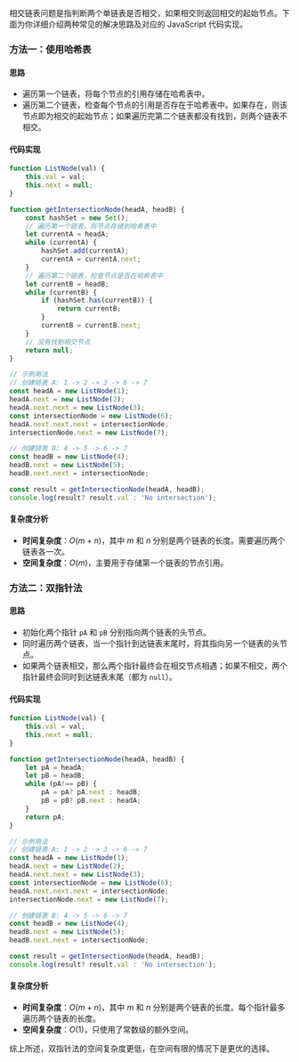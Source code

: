 相交链表问题是指判断两个单链表是否相交，如果相交则返回相交的起始节点。下面为你详细介绍两种常见的解决思路及对应的 JavaScript 代码实现。

### 方法一：使用哈希表
#### 思路
- 遍历第一个链表，将每个节点的引用存储在哈希表中。
- 遍历第二个链表，检查每个节点的引用是否存在于哈希表中。如果存在，则该节点即为相交的起始节点；如果遍历完第二个链表都没有找到，则两个链表不相交。

#### 代码实现
```javascript
function ListNode(val) {
    this.val = val;
    this.next = null;
}

function getIntersectionNode(headA, headB) {
    const hashSet = new Set();
    // 遍历第一个链表，将节点存储到哈希表中
    let currentA = headA;
    while (currentA) {
        hashSet.add(currentA);
        currentA = currentA.next;
    }
    // 遍历第二个链表，检查节点是否在哈希表中
    let currentB = headB;
    while (currentB) {
        if (hashSet.has(currentB)) {
            return currentB;
        }
        currentB = currentB.next;
    }
    // 没有找到相交节点
    return null;
}

// 示例用法
// 创建链表 A: 1 -> 2 -> 3 -> 6 -> 7
const headA = new ListNode(1);
headA.next = new ListNode(2);
headA.next.next = new ListNode(3);
const intersectionNode = new ListNode(6);
headA.next.next.next = intersectionNode;
intersectionNode.next = new ListNode(7);

// 创建链表 B: 4 -> 5 -> 6 -> 7
const headB = new ListNode(4);
headB.next = new ListNode(5);
headB.next.next = intersectionNode;

const result = getIntersectionNode(headA, headB);
console.log(result? result.val : 'No intersection'); 
```

#### 复杂度分析
- **时间复杂度**：$O(m + n)$，其中 $m$ 和 $n$ 分别是两个链表的长度。需要遍历两个链表各一次。
- **空间复杂度**：$O(m)$，主要用于存储第一个链表的节点引用。

### 方法二：双指针法
#### 思路
- 初始化两个指针 `pA` 和 `pB` 分别指向两个链表的头节点。
- 同时遍历两个链表，当一个指针到达链表末尾时，将其指向另一个链表的头节点。
- 如果两个链表相交，那么两个指针最终会在相交节点相遇；如果不相交，两个指针最终会同时到达链表末尾（都为 `null`）。

#### 代码实现
```javascript
function ListNode(val) {
    this.val = val;
    this.next = null;
}

function getIntersectionNode(headA, headB) {
    let pA = headA;
    let pB = headB;
    while (pA!== pB) {
        pA = pA? pA.next : headB;
        pB = pB? pB.next : headA;
    }
    return pA;
}

// 示例用法
// 创建链表 A: 1 -> 2 -> 3 -> 6 -> 7
const headA = new ListNode(1);
headA.next = new ListNode(2);
headA.next.next = new ListNode(3);
const intersectionNode = new ListNode(6);
headA.next.next.next = intersectionNode;
intersectionNode.next = new ListNode(7);

// 创建链表 B: 4 -> 5 -> 6 -> 7
const headB = new ListNode(4);
headB.next = new ListNode(5);
headB.next.next = intersectionNode;

const result = getIntersectionNode(headA, headB);
console.log(result? result.val : 'No intersection'); 
```

#### 复杂度分析
- **时间复杂度**：$O(m + n)$，其中 $m$ 和 $n$ 分别是两个链表的长度。每个指针最多遍历两个链表的长度。
- **空间复杂度**：$O(1)$，只使用了常数级的额外空间。

综上所述，双指针法的空间复杂度更低，在空间有限的情况下是更优的选择。 
